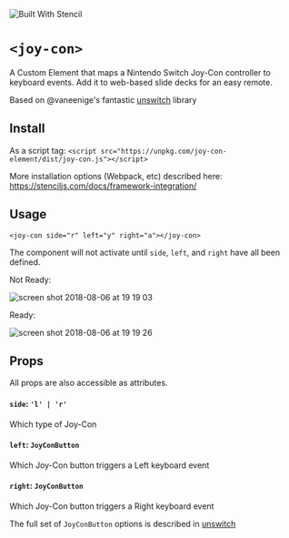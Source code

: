 ![Built With Stencil](https://img.shields.io/badge/-Built%20With%20Stencil-16161d.svg?logo=data%3Aimage%2Fsvg%2Bxml%3Bbase64%2CPD94bWwgdmVyc2lvbj0iMS4wIiBlbmNvZGluZz0idXRmLTgiPz4KPCEtLSBHZW5lcmF0b3I6IEFkb2JlIElsbHVzdHJhdG9yIDE5LjIuMSwgU1ZHIEV4cG9ydCBQbHVnLUluIC4gU1ZHIFZlcnNpb246IDYuMDAgQnVpbGQgMCkgIC0tPgo8c3ZnIHZlcnNpb249IjEuMSIgaWQ9IkxheWVyXzEiIHhtbG5zPSJodHRwOi8vd3d3LnczLm9yZy8yMDAwL3N2ZyIgeG1sbnM6eGxpbms9Imh0dHA6Ly93d3cudzMub3JnLzE5OTkveGxpbmsiIHg9IjBweCIgeT0iMHB4IgoJIHZpZXdCb3g9IjAgMCA1MTIgNTEyIiBzdHlsZT0iZW5hYmxlLWJhY2tncm91bmQ6bmV3IDAgMCA1MTIgNTEyOyIgeG1sOnNwYWNlPSJwcmVzZXJ2ZSI%2BCjxzdHlsZSB0eXBlPSJ0ZXh0L2NzcyI%2BCgkuc3Qwe2ZpbGw6I0ZGRkZGRjt9Cjwvc3R5bGU%2BCjxwYXRoIGNsYXNzPSJzdDAiIGQ9Ik00MjQuNywzNzMuOWMwLDM3LjYtNTUuMSw2OC42LTkyLjcsNjguNkgxODAuNGMtMzcuOSwwLTkyLjctMzAuNy05Mi43LTY4LjZ2LTMuNmgzMzYuOVYzNzMuOXoiLz4KPHBhdGggY2xhc3M9InN0MCIgZD0iTTQyNC43LDI5Mi4xSDE4MC40Yy0zNy42LDAtOTIuNy0zMS05Mi43LTY4LjZ2LTMuNkgzMzJjMzcuNiwwLDkyLjcsMzEsOTIuNyw2OC42VjI5Mi4xeiIvPgo8cGF0aCBjbGFzcz0ic3QwIiBkPSJNNDI0LjcsMTQxLjdIODcuN3YtMy42YzAtMzcuNiw1NC44LTY4LjYsOTIuNy02OC42SDMzMmMzNy45LDAsOTIuNywzMC43LDkyLjcsNjguNlYxNDEuN3oiLz4KPC9zdmc%2BCg%3D%3D&colorA=16161d&style=flat-square)

# `<joy-con>`

A Custom Element that maps a Nintendo Switch Joy-Con controller to keyboard events. Add it to web-based slide decks for an easy remote.

Based on @vaneenige's fantastic [unswitch](https://github.com/vaneenige/unswitch) library

## Install

As a script tag: `<script src="https://unpkg.com/joy-con-element/dist/joy-con.js"></script>`

More installation options (Webpack, etc) described here: https://stenciljs.com/docs/framework-integration/

## Usage

`<joy-con side="r" left="y" right="a"></joy-con>`

The component will not activate until `side`, `left`, and `right` have all been defined.

Not Ready:

![screen shot 2018-08-06 at 19 19 03](https://user-images.githubusercontent.com/389077/43747267-58a543be-99ae-11e8-8e93-77c6b0b9def2.png)

Ready:

![screen shot 2018-08-06 at 19 19 26](https://user-images.githubusercontent.com/389077/43747270-5ad05a34-99ae-11e8-92b4-693b7f659b53.png)


## Props

All props are also accessible as attributes.

#### `side`: `'l' | 'r'`

Which type of Joy-Con

#### `left`: `JoyConButton`

Which Joy-Con button triggers a Left keyboard event

#### `right`: `JoyConButton`

Which Joy-Con button triggers a Right keyboard event

The full set of `JoyConButton` options is described in [unswitch](https://github.com/vaneenige/unswitch#usage)
